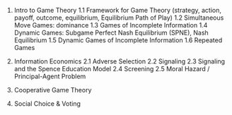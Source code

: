 1.	Intro to Game Theory
	1.1	Framework for Game Theory (strategy, action, payoff, outcome, equilibrium, Equilibrium Path of Play)
	1.2	Simultaneous Move Games: dominance
	1.3	Games of Incomplete Information
	1.4	Dynamic Games: Subgame Perfect Nash Equilibrium (SPNE), Nash Equilibrium
	1.5	Dynamic Games of Incomplete Information
	1.6	Repeated Games

2.	Information Economics 
	2.1	Adverse Selection 
	2.2	Signaling
	2.3	Signaling and the Spence Education Model
	2.4	Screening
	2.5	Moral Hazard / Principal-Agent Problem 

3.	Cooperative Game Theory
4.	Social Choice & Voting 